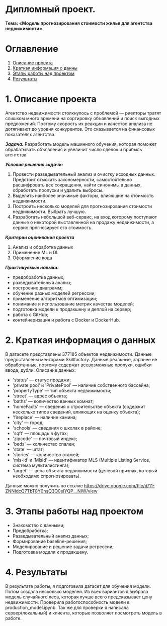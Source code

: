 # __Дипломный проект.__
__Тема: «Модель прогнозирования стоимости жилья для агентства недвижимости»__

# Оглавление
  1. [Описание проекта](https://github.com/BNastya8/diploma#1-%D0%BE%D0%BF%D0%B8%D1%81%D0%B0%D0%BD%D0%B8%D0%B5-%D0%BF%D1%80%D0%BE%D0%B5%D0%BA%D1%82%D0%B0)
  2. [Краткая информация о данны](https://github.com/BNastya8/diploma#2-%D0%BA%D1%80%D0%B0%D1%82%D0%BA%D0%B0%D1%8F-%D0%B8%D0%BD%D1%84%D0%BE%D1%80%D0%BC%D0%B0%D1%86%D0%B8%D1%8F-%D0%BE-%D0%B4%D0%B0%D0%BD%D0%BD%D1%8B%D1%85)
  3. [Этапы работы над проектом](https://github.com/BNastya8/diploma#3-%D1%8D%D1%82%D0%B0%D0%BF%D1%8B-%D1%80%D0%B0%D0%B1%D0%BE%D1%82%D1%8B-%D0%BD%D0%B0%D0%B4-%D0%BF%D1%80%D0%BE%D0%B5%D0%BA%D1%82%D0%BE%D0%BC)
  4. [Результаты](https://github.com/BNastya8/diploma#4-%D1%80%D0%B5%D0%B7%D1%83%D0%BB%D1%8C%D1%82%D0%B0%D1%82%D1%8B)


# 1. Описание проекта 
Aгентство недвижимости столкнулось с проблемой — риелторы тратят слишком много времени на сортировку объявлений и поиск выгодных предложений. Поэтому скорость их реакции и качество анализа не дотягивают до уровня конкурентов. Это сказывается на финансовых показателях агентства.

___Задача:___
Разработать модель машинного обучения, которая поможет обрабатывать объявления и увеличит число сделок и прибыль агентства.

___Условия решения задачи:___
1) Провести разведывательный анализ и очистку исходных данных. Предстоит отыскать закономерности, самостоятельно расшифровать все сокращения, найти синонимы в данных, обработать пропуски и удалить выбросы.
2) Выделить наиболее значимые факторы, влияющие на стоимость недвижимости.
3) Построить несколько моделей для прогнозирования стоимости недвижимости. Выбрать лучшую.
4) Разработать небольшой веб-сервис, на вход которому поступают данные о некоторой выставленной на продажу недвижимости, а сервис прогнозирует его стоимость.

___Критерии оценивания проекта___
1) Анализ и обработка данных
2) Применение ML и DL
3) Оформление кода

___Практикуемые навыки:___
- предобработка данных;
- разведывательный анализ;
- построение диаграмм;
- обучение разных моделей регрессии;
- применение алгоритмов оптимизации;
- понимание и использование метрик качества моделей;
- подготовка модели к продакшену и деплой на сервер;
- работа с GitHub;
- контейнеризация и работа с Docker и DockerHub.

# 2. Краткая информация о данных

В датасете представлены 377185 объектов недвижимости. Данные предоставлены менторами Skillfactory. Данные реальные, заранее не обработанные, поэтому содержат всевозможные пропуки, ошибки ввода, дубли.
Описание данных:
* 'status' — статус продажи;
* 'private pool' и 'PrivatePool' — наличие собственного бассейна;
* 'propertyType' — тип объекта недвижимости;
* 'street' — адрес объекта;
* 'baths' — количество ванных комнат;
* 'homeFacts' — сведения о строительстве объекта (содержит несколько типов сведений, влияющих на оценку объекта);
* 'fireplace' — наличие камина;
* 'city' — город;
* 'schools' — сведения о школах в районе;
* 'sqft' — площадь в футах;
* 'zipcode' — почтовый индекс;
* 'beds' — количество спален;
* 'state' — штат;
* 'stories' — количество этажей;
* 'mls-id' и 'MlsId' — идентификатор MLS (Multiple Listing Service, система мультилистинга);
* 'target' — цена объекта недвижимости (целевой признак, который необходимо спрогнозировать).

Данные можно получить по ссылке https://drive.google.com/file/d/11-ZNNIdcQ7TbT8Y0nsQ3Q0eiYQP__NIW/view

# 3. Этапы работы над проектом
* Знакомство с данными;
* Предобработка;
* Разведывательный анализ данных;
* Формирование baseline-решения;
* Моделирование и решение задачи регрессии;
* Подготовка модели к продакшену.

# 4. Результаты
В результате работы, я подготовила датасет для обучения модели. Потом создала несколько моделей. Из всех вариантов я выбрала модель случайного леса, которая лучше всего предсказывает цену недвижимости. Проверила работоспособность модели в production_model.ipynb. Так же для проверки я написала сервер(локальный) и клиента, которые позволяет посмотреть модель в работе.



